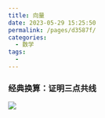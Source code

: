 ```yaml
---
title: 向量
date: 2023-05-29 15:25:50
permalink: /pages/d3587f/
categories:
  - 数学
tags:
  - 
---
```

### 经典换算：证明三点共线

![](https://raw.gitmirror.com/GanChuanYin/picture/main/blog/20230530180134.png)


